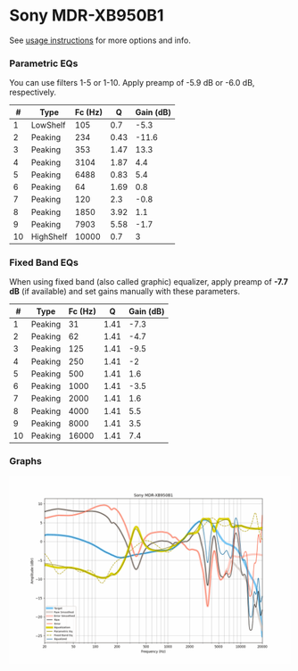 # Sony MDR-XB950B1
See [usage instructions](https://github.com/jaakkopasanen/AutoEq#usage) for more options and info.

### Parametric EQs
You can use filters 1-5 or 1-10. Apply preamp of -5.9 dB or -6.0 dB, respectively.

|   # | Type      |   Fc (Hz) |    Q |   Gain (dB) |
|-----|-----------|-----------|------|-------------|
|   1 | LowShelf  |       105 | 0.7  |        -5.3 |
|   2 | Peaking   |       234 | 0.43 |       -11.6 |
|   3 | Peaking   |       353 | 1.47 |        13.3 |
|   4 | Peaking   |      3104 | 1.87 |         4.4 |
|   5 | Peaking   |      6488 | 0.83 |         5.4 |
|   6 | Peaking   |        64 | 1.69 |         0.8 |
|   7 | Peaking   |       120 | 2.3  |        -0.8 |
|   8 | Peaking   |      1850 | 3.92 |         1.1 |
|   9 | Peaking   |      7903 | 5.58 |        -1.7 |
|  10 | HighShelf |     10000 | 0.7  |         3   |

### Fixed Band EQs
When using fixed band (also called graphic) equalizer, apply preamp of **-7.7 dB** (if available) and set gains manually with these parameters.

|   # | Type    |   Fc (Hz) |    Q |   Gain (dB) |
|-----|---------|-----------|------|-------------|
|   1 | Peaking |        31 | 1.41 |        -7.3 |
|   2 | Peaking |        62 | 1.41 |        -4.7 |
|   3 | Peaking |       125 | 1.41 |        -9.5 |
|   4 | Peaking |       250 | 1.41 |        -2   |
|   5 | Peaking |       500 | 1.41 |         1.6 |
|   6 | Peaking |      1000 | 1.41 |        -3.5 |
|   7 | Peaking |      2000 | 1.41 |         1.6 |
|   8 | Peaking |      4000 | 1.41 |         5.5 |
|   9 | Peaking |      8000 | 1.41 |         3.5 |
|  10 | Peaking |     16000 | 1.41 |         7.4 |

### Graphs
![](./Sony%20MDR-XB950B1.png)
